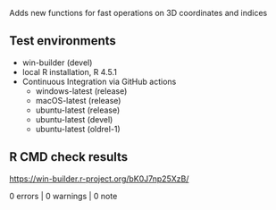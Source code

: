 Adds new functions for fast operations on 3D coordinates and indices

## Test environments
* win-builder (devel)
* local R installation, R 4.5.1
* Continuous Integration via GitHub actions
  * windows-latest (release)
  * macOS-latest (release)
  * ubuntu-latest (release)
  * ubuntu-latest (devel)
  * ubuntu-latest (oldrel-1)

## R CMD check results

https://win-builder.r-project.org/bK0J7np25XzB/

0 errors | 0 warnings | 0 note
